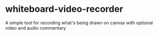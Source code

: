 # whiteboard-video-recorder
A simple tool for recording what's being drawn on canvas with optional video and audio commentary
